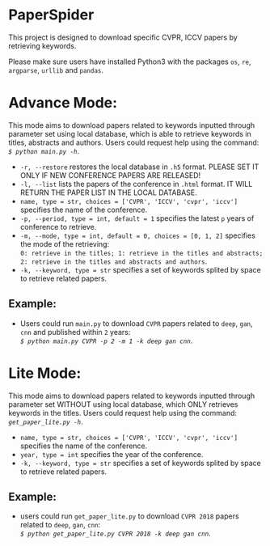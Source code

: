 # PaperSpider
This project is designed to download specific CVPR, ICCV papers by retrieving keywords.

Please make sure users have installed Python3 with the packages `os`, `re`, `argparse`, `urllib` and `pandas`.

# Advance Mode:
This mode aims to download papers related to keywords inputted through parameter set using local database, which is able to retrieve keywords in titles, abstracts and authors. Users could request help using the command: *`$ python main.py -h`*.

* `-r, --restore` restores the local database in `.h5` format. PLEASE SET IT ONLY IF NEW CONFERENCE PAPERS ARE RELEASED!
* `-l, --list` lists the papers of the conference in `.html` format. IT WILL RETURN THE PAPER LIST IN THE LOCAL DATABASE.
* `name, type = str, choices = ['CVPR', 'ICCV', 'cvpr', 'iccv']` specifies the name of the conference. 
* `-p, --period, type = int, default = 1` specifies the latest `p` years of conference to retrieve.
* `-m, --mode, type = int, default = 0, choices = [0, 1, 2]` specifies the mode of the retrieving:  
`0: retrieve in the titles; 1: retrieve in the titles and abstracts; 2: retrieve in the titles and abstracts and authors`.
* `-k, --keyword, type = str` specifies a set of keywords splited by space to retrieve related papers.

## Example:
* Users could run `main.py` to download `CVPR` papers related to `deep`, `gan`, `cnn` and published within `2` years:  
*`$ python main.py CVPR -p 2 -m 1 -k deep gan cnn`*.

# Lite Mode:
This mode aims to download papers related to keywords inputted through parameter set WITHOUT using local database, which ONLY retrieves keywords in the titles. Users could request help using the command: *`get_paper_lite.py -h`*.

* `name, type = str, choices = ['CVPR', 'ICCV', 'cvpr', 'iccv']` specifies the name of the conference.
* `year, type = int` specifies the year of the conference.
* `-k, --keyword, type = str` specifies a set of keywords splited by space to retrieve related papers.

## Example:
* users could run `get_paper_lite.py` to download `CVPR 2018` papers related to `deep`, `gan`, `cnn`:  
*`$ python get_paper_lite.py CVPR 2018 -k deep gan cnn`*.
